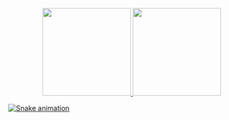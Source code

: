 <div align="center">
  <a href="https://github.com/FNTorres">
  <img height="180em" src="https://github-readme-stats.vercel.app/api?username=FNTorres&show_icons=true&theme=vue-dark&include_all_commits=true&count_private=true"/>
  <img height="180em" src="https://github-readme-stats.vercel.app/api/top-langs/?username=FNTorres&layout=compact&langs_count=7&theme=vue-dark"/>
</div>

<div> 
 
  ![Snake animation](https://github.com/fntorres/fntorres/blob/output/github-contribution-grid-snake.svg)
 
</div>
